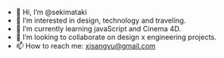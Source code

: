 - 👋 Hi, I’m @sekimataki
- 👀 I’m interested in design, technology and traveling.
- 🌱 I’m currently learning javaScript and Cinema 4D.
- 💞️ I’m looking to collaborate on design x engineering projects.
- 📫 How to reach me: xisangyu@gmail.com

<!---
sekimataki/sekimataki is a ✨ special ✨ repository because its `README.md` (this file) appears on your GitHub profile.
You can click the Preview link to take a look at your changes.
--->
